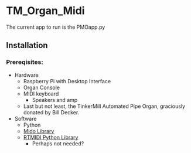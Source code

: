 # TM_Organ_Midi
 The current app to run is the PMOapp.py

## Installation

### Prereqisites:
* Hardware
  * Raspberry Pi with Desktop Interface
  * Organ Console
  * MIDI keyboard
    * Speakers and amp
  * Last but not least, the TinkerMill Automated Pipe Organ, graciously donated by Bill Decker.
* Software
  * Python
  * [Mido Library](https://mido.readthedocs.io/en/latest/)
  * [RTMIDI Python Library](https://github.com/superquadratic/rtmidi-python)
    * Perhaps not needed?
